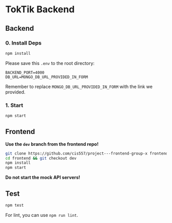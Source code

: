 # TokTik Backend

## Backend

### 0. Install Deps
```bash
npm install
```

Please save this `.env` to the root directory:

```
BACKEND_PORT=4000
DB_URL=MONGO_DB_URL_PROVIDED_IN_FORM
```

Remember to replace `MONGO_DB_URL_PROVIDED_IN_FORM` with the link we provided.

### 1. Start
```bash
npm start
```

## Frontend

**Use the `dev` branch from the frontend repo!**

```bash
git clone https://github.com/cis557/project---frontend-group-x frontend
cd frontend && git checkout dev
npm install
npm start
```

**Do not start the mock API servers!**

## Test

```bash
npm test
```

For lint, you can use `npm run lint`.
